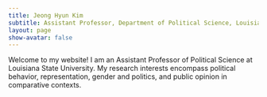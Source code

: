 ```yaml
---
title: Jeong Hyun Kim
subtitle: Assistant Professor, Department of Political Science, Louisiana State University
layout: page
show-avatar: false
---
```



Welcome to my website! I am an Assistant Professor of Political Science at Louisiana State University. My research interests encompass political behavior, representation, gender and politics, and public opinion in comparative contexts.
